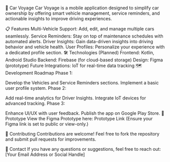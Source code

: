 🚗 Car Voyage
Car Voyage is a mobile application designed to simplify car ownership by offering smart vehicle management, service reminders, and actionable insights to improve driving experiences.

📋 Features
Multi-Vehicle Support: Add, edit, and manage multiple cars seamlessly.
Service Reminders: Stay on top of maintenance schedules with automated alerts.
Driver Insights: Gain data-driven insights into driving behavior and vehicle health.
User Profiles: Personalize your experience with a dedicated profile section.
🛠️ Technologies (Planned)
Frontend: Kotlin, Android Studio
Backend: Firebase (for cloud-based storage)
Design: Figma (prototype)
Future Integrations: IoT for real-time data tracking
🗺️ Development Roadmap
Phase 1:

Develop the Vehicles and Service Reminders sections.
Implement a basic user profile system.
Phase 2:

Add real-time analytics for Driver Insights.
Integrate IoT devices for advanced tracking.
Phase 3:

Enhance UI/UX with user feedback.
Publish the app on Google Play Store.
📂 Prototype
View the Figma Prototype here: Prototype Link
(Ensure your Figma link is set to public or view-only.)

🤝 Contributing
Contributions are welcome!
Feel free to fork the repository and submit pull requests for improvements.

📧 Contact
If you have any questions or suggestions, feel free to reach out:
[Your Email Address or Social Handle]
